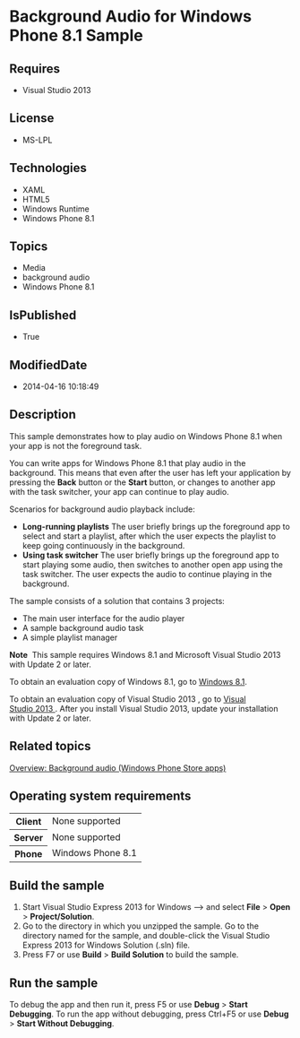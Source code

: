 # Background Audio for Windows Phone 8.1 Sample
## Requires
* Visual Studio 2013
## License
* MS-LPL
## Technologies
* XAML
* HTML5
* Windows Runtime
* Windows Phone 8.1
## Topics
* Media
* background audio
* Windows Phone 8.1
## IsPublished
* True
## ModifiedDate
* 2014-04-16 10:18:49
## Description

<div id="mainSection">
<p>This sample demonstrates how to play audio on Windows Phone 8.1 when your app is not the foreground task.
</p>
<p>You can write apps for Windows Phone 8.1 that play audio in the background. This means that even after the user has left your application by pressing the
<b>Back</b> button or the <b>Start</b> button, or changes to another app with the task switcher, your app can continue to play audio.</p>
<p>Scenarios for background audio playback include:</p>
<ul>
<li><b>Long-running playlists</b> The user briefly brings up the foreground app to select and start a playlist, after which the user expects the playlist to keep going continuously in the background.
</li><li><b>Using task switcher</b> The user briefly brings up the foreground app to start playing some audio, then switches to another open app using the task switcher. The user expects the audio to continue playing in the background.
</li></ul>
<p>The sample consists of a solution that contains 3 projects:</p>
<ul>
<li>The main user interface for the audio player </li><li>A sample background audio task </li><li>A simple playlist manager </li></ul>
<p class="note"><b>Note</b>&nbsp;&nbsp;This sample requires Windows&nbsp;8.1 and Microsoft Visual Studio&nbsp;2013 with Update 2 or later.
</p>
<p>To obtain an evaluation copy of Windows&nbsp;8.1, go to <a href="http://go.microsoft.com/fwlink/p/?linkid=301696">
Windows&nbsp;8.1</a>. </p>
<p>To obtain an evaluation copy of Visual Studio&nbsp;2013 , go to <a href="http://go.microsoft.com/fwlink/p/?linkid=301697">
Visual Studio&nbsp;2013 </a>. After you install Visual Studio&nbsp;2013, update your installation with Update 2 or later.
</p>
<h2><a id="related_topics"></a>Related topics</h2>
<dl><dt><a href="http://msdn.microsoft.com/library/windows/apps/dn642090">Overview: Background audio (Windows Phone Store apps)</a>
</dt></dl>
<h2>Operating system requirements</h2>
<table>
<tbody>
<tr>
<th>Client</th>
<td><dt>None supported </dt></td>
</tr>
<tr>
<th>Server</th>
<td><dt>None supported </dt></td>
</tr>
<tr>
<th>Phone</th>
<td><dt>Windows Phone 8.1 </dt></td>
</tr>
</tbody>
</table>
<h2>Build the sample</h2>
<p></p>
<ol>
<li>Start Visual Studio Express&nbsp;2013 for Windows --&gt; and select <b>File</b> &gt;
<b>Open</b> &gt; <b>Project/Solution</b>. </li><li>Go to the directory in which you unzipped the sample. Go to the directory named for the sample, and double-click the Visual Studio Express&nbsp;2013 for Windows Solution (.sln) file.
</li><li>Press F7 or use <b>Build</b> &gt; <b>Build Solution</b> to build the sample. </li></ol>
<p></p>
<h2>Run the sample</h2>
<p>To debug the app and then run it, press F5 or use <b>Debug</b> &gt; <b>Start Debugging</b>. To run the app without debugging, press Ctrl&#43;F5 or use
<b>Debug</b> &gt; <b>Start Without Debugging</b>. </p>
</div>
